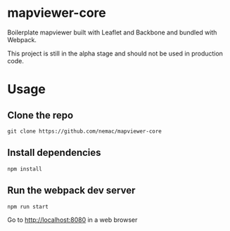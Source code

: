 
# mapviewer-core

Boilerplate mapviewer built with Leaflet and Backbone and bundled with Webpack.

This project is still in the alpha stage and should not be used in production code.

# Usage

## Clone the repo

    git clone https://github.com/nemac/mapviewer-core
    
## Install dependencies

    npm install

## Run the webpack dev server

    npm run start

Go to [http://localhost:8080](http://localhost:8080) in a web browser